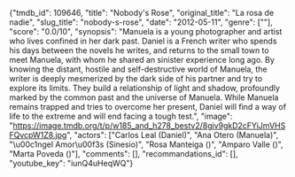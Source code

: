 {"tmdb_id": 109646, "title": "Nobody's Rose", "original_title": "La rosa de nadie", "slug_title": "nobody-s-rose", "date": "2012-05-11", "genre": [""], "score": "0.0/10", "synopsis": "Manuela is a young photographer and artist who lives confined in her dark past. Daniel is a French writer who spends his days between the novels he writes, and returns to the small town to meet Manuela, with whom he shared an sinister experience  long ago. By knowing the distant, hostile and self-destructive world of Manuela, the writer is deeply mesmerized by the dark side of his partner and try to explore its limits. They build a relationship of light and shadow, profoundly marked by the common past and the universe of Manuela. While Manuela remains trapped and tries to overcome her present, Daniel will find a way of life to the extreme and will end facing a tough test.", "image": "https://image.tmdb.org/t/p/w185_and_h278_bestv2/8gjv9gkD2cFYiJmVHSFQvcpW1Z8.jpg", "actors": ["Carlos Leal (Daniel)", "Ana Otero (Manuela)", "\u00c1ngel Amor\u00f3s (Sinesio)", "Rosa Manteiga ()", "Amparo Valle ()", "Marta Poveda ()"], "comments": [], "recommandations_id": [], "youtube_key": "iunQ4uHeqWQ"}